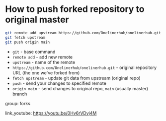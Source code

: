 # How to push forked repository to original master

```bash
git remote add upstream https://github.com/Onelinerhub/onelinerhub.git
git fetch upstream
git push origin main
```

- `git` - base command
- `remote add` - add new remote
- `upstream` - name of the remote
- `https://github.com/Onelinerhub/onelinerhub.git` - original repository URL (the one we've forked from)
- `fetch upstream` - update git data from upstream (original repo)
- `push` - send your changes to specified remote
- `origin main` - send changes to original repo, `main` (usually master) branch

group: forks


link_youtube: https://youtu.be/0Hv6rVDvj4M
